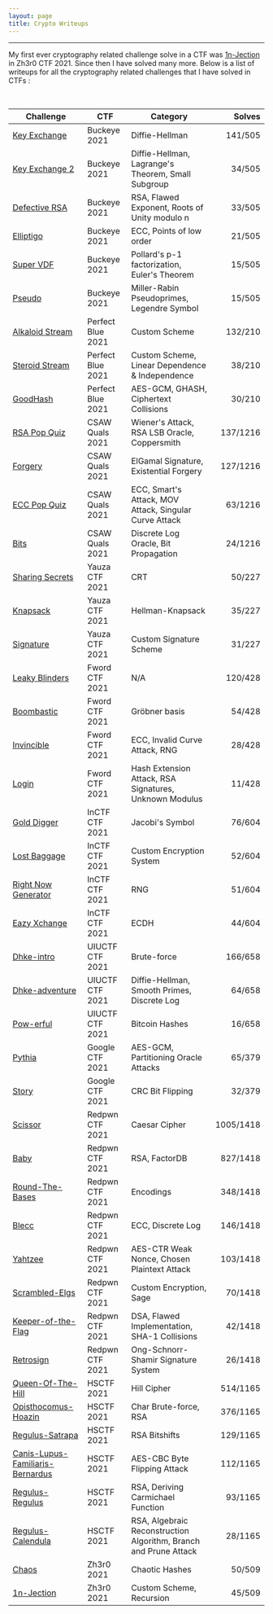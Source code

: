 ```yaml
---
layout: page
title: Crypto Writeups
---
```

<hr/>

<!-- ![Crypto Writeups Main Page](/assets/img/cryptoWriteupImages/ecdsa.png) -->

My first ever cryptography related challenge solve in a CTF was <a href="https://angmar2722.github.io/CTFwriteups/2021/zh3r02021/#1n-jection" target="_blank">1n-Jection</a> in Zh3r0 CTF 2021. Since then I have solved many more. Below is a list of writeups for all the cryptography related challenges that I have solved in CTFs :

<br/>

| Challenge | CTF | Category | Solves |  
| ------------- |  --- | --- | ------: |
|[Key Exchange](https://angmar2722.github.io/CTFwriteups/2021/buckeye2021/#key-exchange-2) | Buckeye 2021 | Diffie-Hellman | 141/505 |
|[Key Exchange 2](https://angmar2722.github.io/CTFwriteups/2021/buckeye2021/#key-exchange) | Buckeye 2021 | Diffie-Hellman, Lagrange's Theorem, Small Subgroup | 34/505 |
|[Defective RSA](https://angmar2722.github.io/CTFwriteups/2021/buckeye2021/#defective-rsa) | Buckeye 2021 | RSA, Flawed Exponent, Roots of Unity modulo n | 33/505 |
|[Elliptigo](https://angmar2722.github.io/CTFwriteups/2021/buckeye2021/#elliptigo) | Buckeye 2021 | ECC, Points of low order | 21/505 |
|[Super VDF](https://angmar2722.github.io/CTFwriteups/2021/buckeye2021/#super-vdf) | Buckeye 2021 | Pollard's p-1 factorization, Euler's Theorem | 15/505 |
|[Pseudo](https://angmar2722.github.io/CTFwriteups/2021/buckeye2021/#pseudo) | Buckeye 2021 | Miller-Rabin Pseudoprimes, Legendre Symbol | 15/505 |
|[Alkaloid Stream](https://angmar2722.github.io/CTFwriteups/2021/pbctf2021/#alkaloid-stream) | Perfect Blue 2021 | Custom Scheme | 132/210 |
|[Steroid Stream](https://angmar2722.github.io/CTFwriteups/2021/pbctf2021/#steroid-stream) | Perfect Blue 2021 | Custom Scheme, Linear Dependence & Independence | 38/210 |
|[GoodHash](https://angmar2722.github.io/CTFwriteups/2021/pbctf2021/#goodhash) | Perfect Blue 2021 | AES-GCM, GHASH, Ciphertext Collisions | 30/210 |
|[RSA Pop Quiz](https://angmar2722.github.io/CTFwriteups/2021/csaw2021/#rsa-pop-quiz) | CSAW Quals 2021 | Wiener's Attack, RSA LSB Oracle, Coppersmith | 137/1216 |
|[Forgery](https://angmar2722.github.io/CTFwriteups/2021/csaw2021/#forgery) | CSAW Quals 2021 | ElGamal Signature, Existential Forgery | 127/1216 |
|[ECC Pop Quiz](https://angmar2722.github.io/CTFwriteups/2021/csaw2021/#ecc-pop-quiz) | CSAW Quals 2021 | ECC, Smart's Attack, MOV Attack, Singular Curve Attack | 63/1216 |
|[Bits](https://angmar2722.github.io/CTFwriteups/2021/csaw2021/#bits) | CSAW Quals 2021 | Discrete Log Oracle, Bit Propagation | 24/1216 |
|[Sharing Secrets](https://angmar2722.github.io/CTFwriteups/2021/yauza2021/#sharing-secrets) | Yauza CTF 2021 | CRT | 50/227 |
|[Knapsack](https://angmar2722.github.io/CTFwriteups/2021/yauza2021/#knapsack) | Yauza CTF 2021 | Hellman-Knapsack | 35/227 |
|[Signature](https://angmar2722.github.io/CTFwriteups/2021/yauza2021/#signature) | Yauza CTF 2021 | Custom Signature Scheme | 31/227 |
|[Leaky Blinders](https://angmar2722.github.io/CTFwriteups/2021/fword2021/#leaky-blinders) | Fword CTF 2021 | N/A | 120/428 |
|[Boombastic](https://angmar2722.github.io/CTFwriteups/2021/fword2021/#boombastic) | Fword CTF 2021 | Gröbner basis | 54/428 |
|[Invincible](https://angmar2722.github.io/CTFwriteups/2021/fword2021/#invincible) | Fword CTF 2021 | ECC, Invalid Curve Attack, RNG | 28/428 |
|[Login](https://angmar2722.github.io/CTFwriteups/2021/fword2021/#login) | Fword CTF 2021 | Hash Extension Attack, RSA Signatures, Unknown Modulus | 11/428 |
|[Gold Digger](https://angmar2722.github.io/CTFwriteups/2021/inctf2021/#gold-digger) | InCTF CTF 2021 | Jacobi's Symbol | 76/604 |
|[Lost Baggage](https://angmar2722.github.io/CTFwriteups/2021/inctf2021/#lost-baggage) | InCTF CTF 2021 | Custom Encryption System | 52/604 |
|[Right Now Generator](https://angmar2722.github.io/CTFwriteups/2021/inctf2021/#right-now-generator) | InCTF CTF 2021 | RNG | 51/604 |
|[Eazy Xchange](https://angmar2722.github.io/CTFwriteups/2021/inctf2021/#eazy-xchange) | InCTF CTF 2021 | ECDH | 44/604 |
|[Dhke-intro](https://angmar2722.github.io/CTFwriteups/2021/uiuctf2021/#dhke-intro) | UIUCTF CTF 2021 | Brute-force | 166/658 |
|[Dhke-adventure](https://angmar2722.github.io/CTFwriteups/2021/uiuctf2021/#dhke-adventure) | UIUCTF CTF 2021 | Diffie-Hellman, Smooth Primes, Discrete Log | 64/658 |
|[Pow-erful](https://angmar2722.github.io/CTFwriteups/2021/uiuctf2021/#pow-erful) | UIUCTF CTF 2021 | Bitcoin Hashes | 16/658 |
|[Pythia](https://angmar2722.github.io/CTFwriteups/2021/google2021/#pythia) | Google CTF 2021 | AES-GCM, Partitioning Oracle Attacks | 65/379 |
|[Story](https://angmar2722.github.io/CTFwriteups/2021/google2021/#story) | Google CTF 2021 | CRC Bit Flipping | 32/379 |
|[Scissor](https://angmar2722.github.io/CTFwriteups/2021/redpwn2021/#scissor) | Redpwn CTF 2021 | Caesar Cipher | 1005/1418 |
|[Baby](https://angmar2722.github.io/CTFwriteups/2021/redpwn2021/#baby) | Redpwn CTF 2021 | RSA, FactorDB | 827/1418 |
|[Round-The-Bases](https://angmar2722.github.io/CTFwriteups/2021/redpwn2021/#round-the-bases) | Redpwn CTF 2021 | Encodings | 348/1418 |
|[Blecc](https://angmar2722.github.io/CTFwriteups/2021/redpwn2021/#blecc) | Redpwn CTF 2021 | ECC, Discrete Log | 146/1418 |
|[Yahtzee](https://angmar2722.github.io/CTFwriteups/2021/redpwn2021/#blecc) | Redpwn CTF 2021 | AES-CTR Weak Nonce, Chosen Plaintext Attack | 103/1418 |
|[Scrambled-Elgs](https://angmar2722.github.io/CTFwriteups/2021/redpwn2021/#scrambled-elgs) | Redpwn CTF 2021 | Custom Encryption, Sage | 70/1418 |
|[Keeper-of-the-Flag](https://angmar2722.github.io/CTFwriteups/2021/redpwn2021/#keeper-of-the-flag) | Redpwn CTF 2021 | DSA, Flawed Implementation, SHA-1 Collisions | 42/1418 |
|[Retrosign](https://angmar2722.github.io/CTFwriteups/2021/redpwn2021/#retrosign) | Redpwn CTF 2021 | Ong-Schnorr-Shamir Signature System | 26/1418 |
|[Queen-Of-The-Hill](https://angmar2722.github.io/CTFwriteups/2021/hsctf2021/#queen-of-the-hill) | HSCTF 2021 | Hill Cipher | 514/1165 |
|[Opisthocomus-Hoazin](https://angmar2722.github.io/CTFwriteups/2021/hsctf2021/#opisthocomus-hoazin) | HSCTF 2021 | Char Brute-force, RSA | 376/1165 |
|[Regulus-Satrapa](https://angmar2722.github.io/CTFwriteups/2021/hsctf2021/#regulus-satrapa) | HSCTF 2021 | RSA Bitshifts | 129/1165 |
|[Canis-Lupus-Familiaris-Bernardus](https://angmar2722.github.io/CTFwriteups/2021/hsctf2021/#canis-lupus-familiaris-bernardus) | HSCTF 2021 | AES-CBC Byte Flipping Attack | 112/1165 |
|[Regulus-Regulus](https://angmar2722.github.io/CTFwriteups/2021/hsctf2021/#regulus-regulus) | HSCTF 2021 | RSA, Deriving Carmichael Function | 93/1165 |
|[Regulus-Calendula](https://angmar2722.github.io/CTFwriteups/2021/hsctf2021/#regulus-calendula) | HSCTF 2021 | RSA, Algebraic Reconstruction Algorithm, Branch and Prune Attack | 28/1165 |
|[Chaos](https://angmar2722.github.io/CTFwriteups/2021/zh3r02021/#chaos) | Zh3r0 2021 | Chaotic Hashes | 50/509 |
|[1n-Jection](https://angmar2722.github.io/CTFwriteups/2021/zh3r02021/#1n-jection) | Zh3r0 2021 | Custom Scheme, Recursion | 45/509 |

<br/>

<!-- **Note :** T -->





